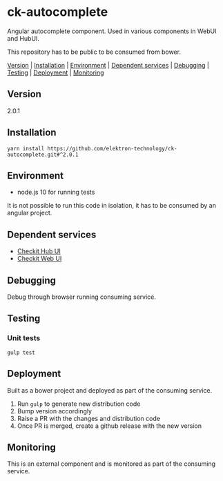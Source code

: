 # ck-autocomplete

Angular autocomplete component. Used in various components in WebUI and HubUI.

This repository has to be public to be consumed from bower.

[Version](#version) | [Installation](#installation) | [Environment](#environment) | [Dependent services](#dependent-services) | [Debugging](#debugging) | [Testing](#testing) | [Deployment](#deployment) | [Monitoring](#monitoring)

## Version

2.0.1

## Installation

```console
yarn install https://github.com/elektron-technology/ck-autocomplete.git#^2.0.1
```

## Environment

- node.js 10 for running tests

It is not possible to run this code in isolation, it has to be consumed by an angular project.

## Dependent services

- [Checkit Hub UI](https://github.com/elektron-technology/checkit-hub-ui)
- [Checkit Web UI](https://github.com/elektron-technology/checkit-web-ui)

## Debugging

Debug through browser running consuming service.

## Testing

### Unit tests

`gulp test`

## Deployment

Built as a bower project and deployed as part of the consuming service.

1. Run `gulp` to generate new distribution code
2. Bump version accordingly
3. Raise a PR with the changes and distribution code
4. Once PR is merged, create a github release with the new version

## Monitoring

This is an external component and is monitored as part of the consuming service.
